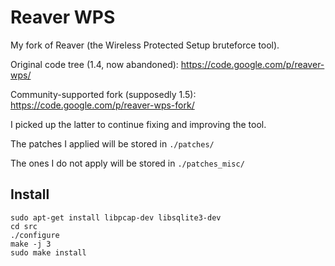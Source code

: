 Reaver WPS
==========
My fork of Reaver (the Wireless Protected Setup bruteforce tool).

Original code tree (1.4, now abandoned): https://code.google.com/p/reaver-wps/

Community-supported fork (supposedly 1.5): https://code.google.com/p/reaver-wps-fork/

I picked up the latter to continue fixing and improving the tool.

The patches I applied will be stored in `./patches/`

The ones I do not apply will be stored in `./patches_misc/`

Install
-------

```
sudo apt-get install libpcap-dev libsqlite3-dev
cd src
./configure
make -j 3
sudo make install
```
